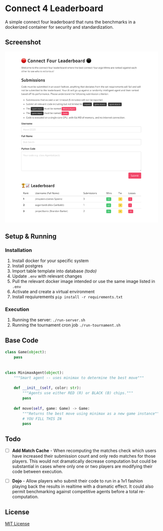 # Connect 4 Leaderboard

A simple connect four leaderboard that runs the benchmarks in a dockerized container for security and standardization.

## Screenshot
![Screenshot](./resources/screenshot.png)

## Setup & Running
### Installation
1. Install docker for your specific system
1. Install postgres
1. Import table template into database *(todo)*
1. Update `.env` with relevant changes
1. Pull the relevant docker image intended or use the same image listed in `.env`
1. Activate and create a virtual environment
1. Install requiurements `pip install -r requirements.txt`

### Execution
1. Running the server: `./run-server.sh`
1. Running the tournament cron job `./run-tournament.sh`

## Base Code
```python
class Game(object):
    pass


class MinimaxAgent(object):
    """Smart agent -- uses minimax to determine the best move"""
    
    def __init__(self, color: str):
        """Agents use either RED (R) or BLACK (B) chips."""
        pass

    def move(self, game: Game) -> Game:
        """Returns the best move using minimax as a new game instance"""
        # YOU FILL THIS IN
        pass

```

## Todo
- [ ] **Add Match Cache** - When recomputing the matches check which users have increased their submission count and only
                            redo matches for those players. This would not dramatically decrease computation but could be
                            substantial in cases where only one or two players are modifying their code between execution. 
- [ ] **Dojo** - Allow players who submit their code to run in a 1v1 fashion playing back the results in realtime with a
                 dramatic effect. It could also permit benchmarking against competitive agents before a total re-computation.
              

## License 
[MIT License](./LICENSE)